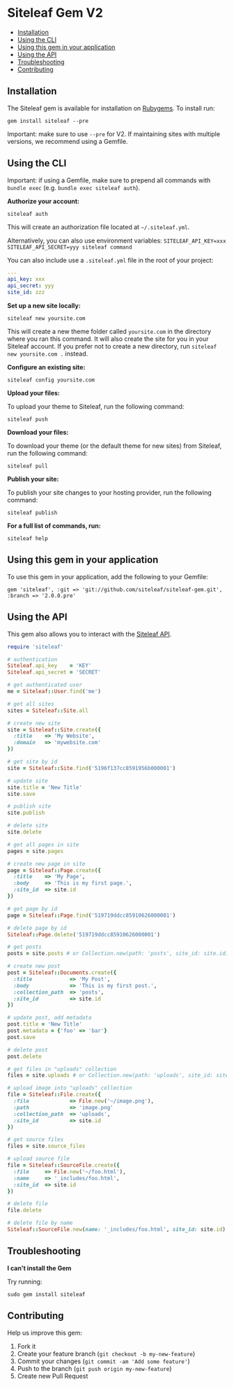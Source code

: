 Siteleaf Gem V2
===============

- [Installation](#installation)
- [Using the CLI](#using-the-cli)
- [Using this gem in your application](#using-this-gem-in-your-application)
- [Using the API](#using-the-api)
- [Troubleshooting](#troubleshooting)
- [Contributing](#contributing)

Installation
------------

The Siteleaf gem is available for installation on [Rubygems](https://rubygems.org/gems/siteleaf). To install run:

    gem install siteleaf --pre
    
Important: make sure to use `--pre` for V2. If maintaining sites with multiple versions, we recommend using a Gemfile.


Using the CLI
-------------

Important: if using a Gemfile, make sure to prepend all commands with `bundle exec` (e.g. `bundle exec siteleaf auth`).

**Authorize your account:**

    siteleaf auth
    
This will create an authorization file located at `~/.siteleaf.yml`. 

Alternatively, you can also use environment variables: `SITELEAF_API_KEY=xxx SITELEAF_API_SECRET=yyy siteleaf command`

You can also include use a `.siteleaf.yml` file in the root of your project:

```yaml
---
api_key: xxx
api_secret: yyy
site_id: zzz
```

**Set up a new site locally:**

    siteleaf new yoursite.com

This will create a new theme folder called `yoursite.com` in the directory where you ran this command. It will also create the site for you in your Siteleaf account. If you prefer not to create a new directory, run `siteleaf new yoursite.com .` instead.

**Configure an existing site:**

    siteleaf config yoursite.com

**Upload your files:**

To upload your theme to Siteleaf, run the following command:

    siteleaf push
    
**Download your files:**

To download your theme (or the default theme for new sites) from Siteleaf, run the following command:

    siteleaf pull
    
**Publish your site:**

To publish your site changes to your hosting provider, run the following command:

    siteleaf publish
    
**For a full list of commands, run:**

    siteleaf help


Using this gem in your application
----------------------------------
    
To use this gem in your application, add the following to your Gemfile:

    gem 'siteleaf', :git => 'git://github.com/siteleaf/siteleaf-gem.git', :branch => '2.0.0.pre'


Using the API
-------------

This gem also allows you to interact with the [Siteleaf API](https://github.com/siteleaf/siteleaf-api).

```ruby
require 'siteleaf'

# authentication
Siteleaf.api_key    = 'KEY'
Siteleaf.api_secret = 'SECRET'

# get authenticated user
me = Siteleaf::User.find('me')

# get all sites
sites = Siteleaf::Site.all

# create new site
site = Siteleaf::Site.create({
  :title    => 'My Website',
  :domain   => 'mywebsite.com'
})

# get site by id
site = Siteleaf::Site.find('5196f137cc8591956b000001')

# update site
site.title = 'New Title'
site.save

# publish site
site.publish

# delete site
site.delete

# get all pages in site
pages = site.pages

# create new page in site
page = Siteleaf::Page.create({
  :title    => 'My Page',
  :body     => 'This is my first page.',
  :site_id  => site.id
})

# get page by id
page = Siteleaf::Page.find('519719ddcc85910626000001')

# delete page by id
Siteleaf::Page.delete('519719ddcc85910626000001')

# get posts
posts = site.posts # or Collection.new(path: 'posts', site_id: site.id).documents

# create new post
post = Siteleaf::Documents.create({
  :title            => 'My Post',
  :body             => 'This is my first post.',
  :collection_path  => 'posts',
  :site_id          => site.id
})

# update post, add metadata
post.title = 'New Title'
post.metadata = {'foo' => 'bar'}
post.save

# delete post
post.delete

# get files in "uploads" collection
files = site.uploads # or Collection.new(path: 'uploads', site_id: site.id).files

# upload image into "uploads" collection
file = Siteleaf::File.create({
  :file             => File.new('~/image.png'), 
  :path             => 'image.png'
  :collection_path  => 'uploads',
  :site_id          => site.id
})

# get source files
files = site.source_files

# upload source file
file = Siteleaf::SourceFile.create({
  :file     => File.new('~/foo.html'), 
  :name     => '_includes/foo.html',
  :site_id  => site.id
})

# delete file
file.delete

# delete file by name
Siteleaf::SourceFile.new(name: '_includes/foo.html', site_id: site.id).delete

```

Troubleshooting
------------

**I can't install the Gem**

Try running:

    sudo gem install siteleaf


Contributing
------------

Help us improve this gem:

1. Fork it
2. Create your feature branch (`git checkout -b my-new-feature`)
3. Commit your changes (`git commit -am 'Add some feature'`)
4. Push to the branch (`git push origin my-new-feature`)
5. Create new Pull Request
